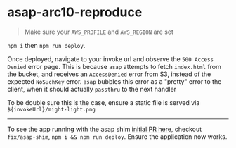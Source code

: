 # asap-arc10-reproduce

> Make sure your `AWS_PROFILE` and `AWS_REGION` are set

`npm i` then `npm run deploy`.

Once deployed, navigate to your invoke url and observe the `500 Access Denied` error page.
This is because `asap` attempts to fetch `index.html` from the bucket,
and receives an `AccessDenied` error from S3, instead of the expected `NoSuchKey` error.
`asap` bubbles this error as a "pretty" error to the client, when it should actually `passthru` to the next handler

To be double sure this is the case, ensure a static file is served via `${invokeUrl}/might-light.png`

---

To see the app running with the asap shim [initial PR here](https://github.com/architect/asap/pull/408),
checkout `fix/asap-shim`, `npm i && npm run deploy`. Ensure the application now works.
